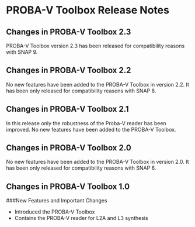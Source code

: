 PROBA-V Toolbox Release Notes
================================

Changes in PROBA-V Toolbox 2.3
------------------------------
PROBA-V Toolbox version 2.3 has been released for compatibility reasons
with SNAP 9.


Changes in PROBA-V Toolbox 2.2
------------------------------
No new features have been added to the PROBA-V Toolbox in version 2.2. It has
been only released for compatibility reasons with SNAP 8.


Changes in PROBA-V Toolbox 2.1
------------------------------
In this release only the robustness of the Proba-V reader has been improved.
No new features have been added to the PROBA-V Toolbox.


Changes in PROBA-V Toolbox 2.0
------------------------------
No new features have been added to the PROBA-V Toolbox in version 2.0. It has 
been only released for compatibility reasons with SNAP 6. 


Changes in PROBA-V Toolbox 1.0
------------------------------
###New Features and Important Changes
* Introduced the PROBA-V Toolbox
* Contains the PROBA-V reader for L2A and L3 synthesis
